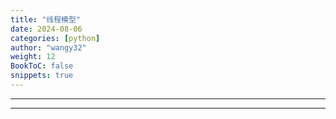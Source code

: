 ```yaml
---
title: "线程模型"
date: 2024-08-06
categories: [python]
author: "wangy32"
weight: 12
BookToC: false
snippets: true
---
```



---
---
